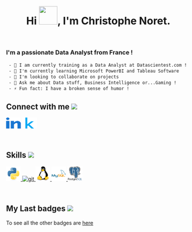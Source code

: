 <h1 align="center">Hi <img src = "https://raw.githubusercontent.com/MartinHeinz/MartinHeinz/master/wave.gif" width="50" height="50">, I'm Christophe Noret.</h1>
<br />
<h3 >I'm a passionate Data Analyst from France !</h3>

``` 
 - 🔭 I am currently training as a Data Analyst at Datascientest.com !
 - 🌱 I'm currently learning Microsoft PowerBI and Tableau Software
 - 👯 I'm looking to collaborate on projects
 - 💬 Ask me about Data stuff, Business Intelligence or...Gaming !
 - ⚡ Fun fact: I have a broken sense of humor !
```

<h2> Connect with me <img src='https://raw.githubusercontent.com/ShahriarShafin/ShahriarShafin/main/Assets/handshake.gif' width="100"> </h2>

<p align="left">
<a href="https://www.linkedin.com/in/cnoret" target="blank"><img align="center" src="https://github.com/cnoret/Portfolio/blob/main/images/linked-in-alt.svg" alt="sachin7409" height="30" width="40" /></a>
<a href="https://www.kaggle.com/christophenoret" target="blank"><img align="center" src="https://github.com/cnoret/Portfolio/blob/main/images/kaggle.svg" alt="sstarlord" height="30" width="40" /></a>
</p>
<br />
<h2> Skills <img src = "https://media2.giphy.com/media/QssGEmpkyEOhBCb7e1/giphy.gif?cid=ecf05e47a0n3gi1bfqntqmob8g9aid1oyj2wr3ds3mg700bl&rid=giphy.gif" width="32"> </h2>

<p align="left"> 
  <a href="https://www.python.org" target="_blank"> <img src="https://raw.githubusercontent.com/devicons/devicon/master/icons/python/python-original.svg" alt="python" width="40" height="40"/> </a>
  <a href="https://git-scm.com/" target="_blank"> <img src="https://www.vectorlogo.zone/logos/git-scm/git-scm-icon.svg" alt="git" width="40" height="40"/> </a>
  <a href="https://www.linux.org/" target="_blank"> <img src="https://raw.githubusercontent.com/devicons/devicon/master/icons/linux/linux-original.svg" alt="linux" width="40" height="40"/> </a>
  <a href="https://www.mysql.com/" target="_blank"> <img src="https://raw.githubusercontent.com/devicons/devicon/master/icons/mysql/mysql-original-wordmark.svg" alt="mysql" width="40" height="40"/> </a>
  <a href="https://www.postgresql.org" target="_blank"> <img src="https://raw.githubusercontent.com/devicons/devicon/master/icons/postgresql/postgresql-original-wordmark.svg" alt="postgresql" width="40" height="40"/> </a></p>
<br />
<h2> My Last badges <img src = "https://media.giphy.com/media/3orifgYbnsq43eFsdO/giphy.gif" width="50"> </h2>

<!--START_SECTION:badges-->
<!--END_SECTION:badges-->
To see all the other badges are [here](https://www.credly.com/users/christophe-noret/badges)
